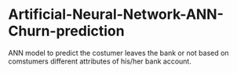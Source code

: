 # Artificial-Neural-Network-ANN-Churn-prediction

ANN model to predict the costumer leaves the bank or not based on comstumers different attributes of his/her bank account.
